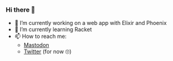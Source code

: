 ### Hi there 👋

- 🔭 I’m currently working on a web app with Elixir and Phoenix
- 🌱 I’m currently learning Racket
- 📫 How to reach me: 
  - <a href="https://mastodon.online/@erwinboskma" rel="me">Mastodon</a>
  - [Twitter](https://twitter.com/ErwinBoskma) (for now 🙄)
